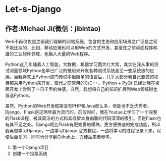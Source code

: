 # Let-s-Django

## 作者:Michael Ji(微信：jibintao)

Web不再仅仅是之前我们理解的网站系统，包含的生态和应用场景之广泛是之前不能比拟的，比如，移动应用也可以用Web的方式开发，甚至在之前桌面程序称雄的工业软件领域，也融入大量的Web程序。

Python这几年随着人工智能，大数据，机器学习而大红大紫，其实在我从事的测试测量领域Python也早已广泛的被用来开发各种测试系统甚至一些系统级的应用。当我喜欢上Python这门传说中很简单的语言后，几乎大部分我自己要做的项目都采用Python来开发，取代之前常用的C/C++。Python + PyQt 已经让我在桌面开发上尝到了一日千里的快感，自然，我想将自己的知识扩展到Web领域时也首选Python。

虽然，Python的Web开发框架没有PHP和Java那么多，但是也不乏优秀者，Django、Flask是这两年最为流行的，前段时间，我在Youtue上学习了一个完整的Flask课程，被其简洁的方式和其框架本身幽雅的代码深深的吸引。但是Flask也有其不足之处。Django相比Flask有更完善的模块，更方便快速的完成功能，所以我再想学习Django，一边学习Django 官方教程，一边将学习的过程记录下来，以便后面复习，同时也分享到Github上，方便后来者参考。

  1. 第一个Django项目
  2. 创建一个投票系统